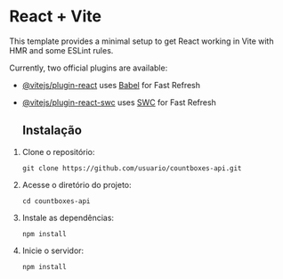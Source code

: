 # React + Vite

This template provides a minimal setup to get React working in Vite with HMR and some ESLint rules.

Currently, two official plugins are available:

- [@vitejs/plugin-react](https://github.com/vitejs/vite-plugin-react/blob/main/packages/plugin-react/README.md) uses [Babel](https://babeljs.io/) for Fast Refresh
- [@vitejs/plugin-react-swc](https://github.com/vitejs/vite-plugin-react-swc) uses [SWC](https://swc.rs/) for Fast Refresh



  ## Instalação
1. Clone o repositório:
    ```
    git clone https://github.com/usuario/countboxes-api.git
2. Acesse o diretório do projeto:
    ```
    cd countboxes-api
3. Instale as dependências:
   ```
   npm install
4. Inicie o servidor:
   ```
   npm install
